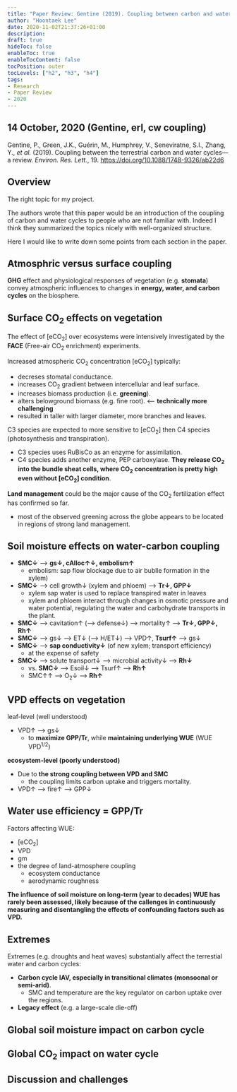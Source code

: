 ```yaml
---
title: "Paper Review: Gentine (2019). Coupling between carbon and water cycles-a review. erl."
author: "Hoontaek Lee"
date: 2020-11-02T21:37:26+01:00
description:
draft: true
hideToc: false
enableToc: true
enableTocContent: false
tocPosition: outer
tocLevels: ["h2", "h3", "h4"]
tags:
- Research
- Paper Review
- 2020
---
```


## 14 October, 2020 (Gentine, erl, cw coupling)

Gentine, P., Green, J.K., Guérin, M., Humphrey, V., Seneviratne, S.I., Zhang, Y., *et al.* (2019). Coupling between the terrestrial carbon and water cycles—a review. *Environ. Res. Lett.*, 19. https://doi.org/10.1088/1748-9326/ab22d6



## Overview

The right topic for my project.

The authors wrote that this paper would be an introduction of the coupling of carbon and water cycles to people who are not familiar with. Indeed I think they summarized the topics nicely with well-organized structure. 

Here I would like to write down some points from each section in the paper.



## Atmosphric versus surface coupling

**GHG** effect and physiological responses of vegetation (e.g. **stomata**) convey atmospheric influences to changes in **energy, water, and carbon cycles** on the biosphere.



## Surface CO<sub>2</sub> effects on vegetation

The effect of [eCO<sub>2</sub>] over ecosystems were intensively investigated by the **FACE** (Free-air CO<sub>2</sub> enrichment) experiments.

Increased atmospheric CO<sub>2</sub> concentration [eCO<sub>2</sub>] typically:

- decreses stomatal conductance.
- increases CO<sub>2</sub> gradient between intercellular and leaf surface.
- increases biomass production (i.e. **greening**).
- alters belowground biomass (e.g. fine root). <-- **technically more challenging**
- resulted in taller with larger diameter, more branches and leaves.



C3 species are expected to more sensitive to [eCO<sub>2</sub>] then C4 species (photosynthesis and transpiration).

- C3 species uses RuBisCo as an enzyme for assimilation.
- C4 species adds another enzyme, PEP carboxylase. **They release CO<sub>2</sub> into the bundle sheat cells, where CO<sub>2</sub> concentration is pretty high even without [eCO<sub>2</sub>] condition**.



**Land management** could be the major cause of the CO<sub>2</sub> fertilization effect has confirmed so far. 

- most of the observed greening across the globe appears to be located in regions of strong land management.



## Soil moisture effects on water-carbon coupling

- **SMC↓** --> **gs↓, cAlloc↑↓, embolism↑**
  - embolism: sap flow blockage due to air bublle formation in the xylem)
- **SMC↓** --> cell growth↓ (xylem and phloem) --> **Tr↓, GPP↓**
  - xylem sap water is used to replace transpired water in leaves
  - xylem and phloem interact through changes in osmotic pressure and water potential, regulating the water and carbohydrate transports in the plant.
- **SMC↓** --> cavitation↑ (--> defense↓) --> mortality↑ --> **Tr↓, GPP↓, Rh↑**
- **SMC↓** --> gs↓ --> ET↓ (--> H/ET↓) --> VPD↑, **Tsurf↑** --> gs↓
- **SMC↓** --> **sap conductivity↓** (of new xylem; transport efficiency)
  - at the expense of safety
- **SMC↓** --> solute transport↓ --> microbial activity↓ --> **Rh↓**
  - vs. **SMC↓** --> Esoil↓ --> Tsurf↑ --> **Rh↑**
  - SMC↑↑ --> O<sub>2</sub>↓ --> **Rh↑**



## VPD effects on vegetation

leaf-level (well understood) 

- VPD↑ --> gs↓
  - to **maximize GPP/Tr**, while **maintaining underlying WUE** (WUE VPD<sup>1/2</sup>)

**ecosystem-level (poorly understood)**

- Due to **the strong coupling between VPD and SMC**
  - the coupling limits carbon uptake and triggers mortality.
- VPD↑ --> fire↑ --> GPP↓



## Water use efficiency = GPP/Tr

Factors affecting WUE:

- [eCO<sub>2</sub>]
- VPD
- gm
- the degree of land-atmosphere coupling
  - ecosystem conductance
  - aerodynamic roughness

**The influence of soil moisture on long-term (year to decades) WUE has rarely been assessed, likely because of the callenges in continuously measuring and disentangling the effects of confounding factors such as VPD.**



## Extremes

Extremes (e.g. droughts and heat waves) substantially affect the terrestial water and carbon cycles:

- **Carbon cycle IAV, especially in transitional climates (monsoonal or semi-arid)**.
  - SMC and temperature are the key regulator on carbon uptake over the regions.
- **Legacy effect** (e.g. a large-scale die-off)



## Global soil moisture impact on carbon cycle
## Global CO<sub>2</sub> impact on water cycle
## Discussion and challenges

